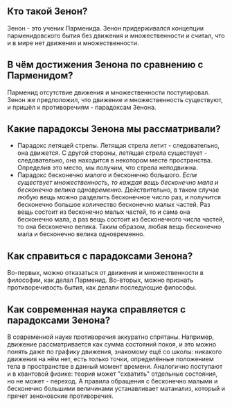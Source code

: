 ## Кто такой Зенон?
Зенон - это ученик Парменида. Зенон придерживался концепции парменидовского бытия без движения и множественности и считал, что и в мире нет движения и множественности.

## В чём достижения Зенона по сравнению с Парменидом?
Парменид отсутствие движения и множественности постулировал. Зенон же предположил, что движение и множественность существуют, и пришёл к противоречиям - парадоксам Зенона.

## Какие парадоксы Зенона мы рассматривали?
* Парадокс летящей стрелы.
Летящая стрела летит - следовательно, она движется.
С другой стороны, летящая стрела существует - следовательно, она находится в некотором месте пространства. Определив это место, мы получим, что стрела неподвижна.
* Парадокс бесконечно малого и бесконечно большого.
_Если существует множественность, то каждая вещь бесконечно мала и бесконечно велика одновременно._
Действительно, в таком случае любую вещь можно разделить бесконечное число раз, и получится бесконечно большое количество бесконечно малых частей. Раз вещь состоит из бесконечно малых частей, то и сама она бесконечно мала, а раз вещь состоит из бесконечного числа частей, то она бесконечно велика. Таким образом, любая вещь бесконечно мала и бесконечно велика одновременно.

## Как справиться с парадоксами Зенона?
Во-первых, можно отказаться от движения и множественности в философии, как делал Парменид.
Во-вторых, можно признать противоречивость бытия, как делали последующие философы.

## Как современная наука справляется с парадоксами Зенона?
В современной науке противоречия аккуратно спрятаны. Например, движение рассматривается как сумма состояний покоя, и это можно понять даже по графику движения, знакомому ещё со школы: никакого движения на нём нет, есть только точки, определённые положением тела в пространстве в данный момент времени. Аналогично поступают и в квантовой физике: теория может "схватить" отдельные состояния, но не может - переход. А правила обращения с бесконечно малыми и бесконечно большими величинами устанавливает матанализ, который и прячет зеноновские противоречия.


